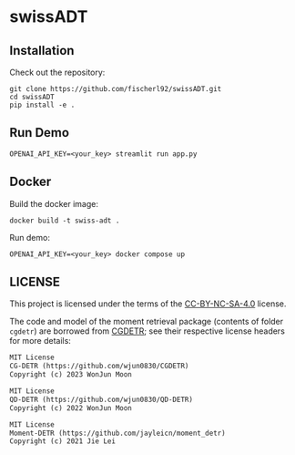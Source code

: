 # swissADT


## Installation
Check out the repository:
```
git clone https://github.com/fischerl92/swissADT.git
cd swissADT
pip install -e .
```

## Run Demo

```
OPENAI_API_KEY=<your_key> streamlit run app.py
```


## Docker

Build the docker image:

```
docker build -t swiss-adt .
```

Run demo:

```
OPENAI_API_KEY=<your_key> docker compose up
```

## LICENSE

This project is licensed under the terms of the [CC-BY-NC-SA-4.0](https://creativecommons.org/licenses/by-nc-sa/4.0/) license.

The code and model of the moment retrieval package (contents of folder `cgdetr`) are borrowed from [CGDETR](https://github.com/wjun0830/CGDETR.git);
see their respective license headers for more details: 

```txt
MIT License
CG-DETR (https://github.com/wjun0830/CGDETR)
Copyright (c) 2023 WonJun Moon

MIT License
QD-DETR (https://github.com/wjun0830/QD-DETR)
Copyright (c) 2022 WonJun Moon

MIT License
Moment-DETR (https://github.com/jayleicn/moment_detr)
Copyright (c) 2021 Jie Lei
```